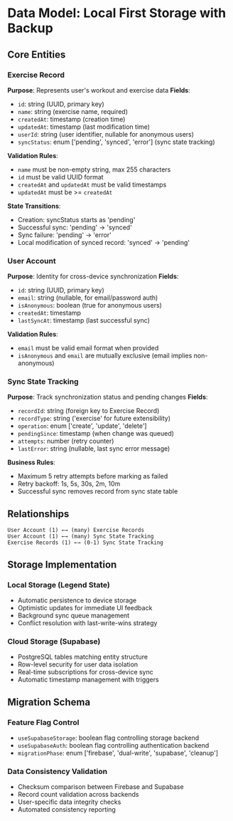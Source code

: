 # Data Model: Local First Storage with Backup

## Core Entities

### Exercise Record
**Purpose**: Represents user's workout and exercise data
**Fields**:
- `id`: string (UUID, primary key)
- `name`: string (exercise name, required)
- `createdAt`: timestamp (creation time)
- `updatedAt`: timestamp (last modification time)
- `userId`: string (user identifier, nullable for anonymous users)
- `syncStatus`: enum ['pending', 'synced', 'error'] (sync state tracking)

**Validation Rules**:
- `name` must be non-empty string, max 255 characters
- `id` must be valid UUID format
- `createdAt` and `updatedAt` must be valid timestamps
- `updatedAt` must be >= `createdAt`

**State Transitions**:
- Creation: syncStatus starts as 'pending'
- Successful sync: 'pending' → 'synced'
- Sync failure: 'pending' → 'error'
- Local modification of synced record: 'synced' → 'pending'

### User Account
**Purpose**: Identity for cross-device synchronization
**Fields**:
- `id`: string (UUID, primary key)
- `email`: string (nullable, for email/password auth)
- `isAnonymous`: boolean (true for anonymous users)
- `createdAt`: timestamp
- `lastSyncAt`: timestamp (last successful sync)

**Validation Rules**:
- `email` must be valid email format when provided
- `isAnonymous` and `email` are mutually exclusive (email implies non-anonymous)

### Sync State Tracking
**Purpose**: Track synchronization status and pending changes
**Fields**:
- `recordId`: string (foreign key to Exercise Record)
- `recordType`: string ('exercise' for future extensibility)
- `operation`: enum ['create', 'update', 'delete']
- `pendingSince`: timestamp (when change was queued)
- `attempts`: number (retry counter)
- `lastError`: string (nullable, last sync error message)

**Business Rules**:
- Maximum 5 retry attempts before marking as failed
- Retry backoff: 1s, 5s, 30s, 2m, 10m
- Successful sync removes record from sync state table

## Relationships

```
User Account (1) ←→ (many) Exercise Records
User Account (1) ←→ (many) Sync State Tracking
Exercise Records (1) ←→ (0-1) Sync State Tracking
```

## Storage Implementation

### Local Storage (Legend State)
- Automatic persistence to device storage
- Optimistic updates for immediate UI feedback  
- Background sync queue management
- Conflict resolution with last-write-wins strategy

### Cloud Storage (Supabase)
- PostgreSQL tables matching entity structure
- Row-level security for user data isolation
- Real-time subscriptions for cross-device sync
- Automatic timestamp management with triggers

## Migration Schema

### Feature Flag Control
- `useSupabaseStorage`: boolean flag controlling storage backend
- `useSupabaseAuth`: boolean flag controlling authentication backend
- `migrationPhase`: enum ['firebase', 'dual-write', 'supabase', 'cleanup']

### Data Consistency Validation
- Checksum comparison between Firebase and Supabase
- Record count validation across backends
- User-specific data integrity checks
- Automated consistency reporting